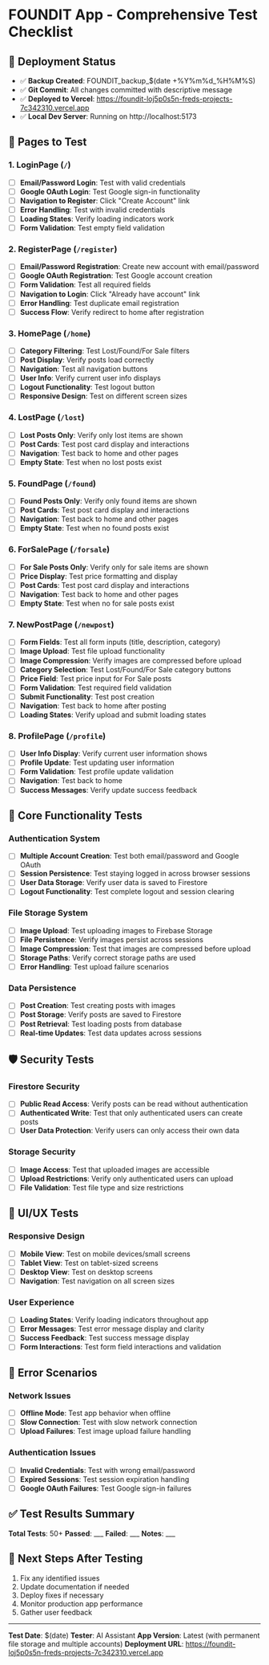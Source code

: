# FOUNDIT App - Comprehensive Test Checklist

## 🚀 Deployment Status
- ✅ **Backup Created**: FOUNDIT_backup_$(date +%Y%m%d_%H%M%S)
- ✅ **Git Commit**: All changes committed with descriptive message
- ✅ **Deployed to Vercel**: https://foundit-loj5p0s5n-freds-projects-7c342310.vercel.app
- ✅ **Local Dev Server**: Running on http://localhost:5173

## 📱 Pages to Test

### 1. **LoginPage** (`/`)
- [ ] **Email/Password Login**: Test with valid credentials
- [ ] **Google OAuth Login**: Test Google sign-in functionality
- [ ] **Navigation to Register**: Click "Create Account" link
- [ ] **Error Handling**: Test with invalid credentials
- [ ] **Loading States**: Verify loading indicators work
- [ ] **Form Validation**: Test empty field validation

### 2. **RegisterPage** (`/register`)
- [ ] **Email/Password Registration**: Create new account with email/password
- [ ] **Google OAuth Registration**: Test Google account creation
- [ ] **Form Validation**: Test all required fields
- [ ] **Navigation to Login**: Click "Already have account" link
- [ ] **Error Handling**: Test duplicate email registration
- [ ] **Success Flow**: Verify redirect to home after registration

### 3. **HomePage** (`/home`)
- [ ] **Category Filtering**: Test Lost/Found/For Sale filters
- [ ] **Post Display**: Verify posts load correctly
- [ ] **Navigation**: Test all navigation buttons
- [ ] **User Info**: Verify current user info displays
- [ ] **Logout Functionality**: Test logout button
- [ ] **Responsive Design**: Test on different screen sizes

### 4. **LostPage** (`/lost`)
- [ ] **Lost Posts Only**: Verify only lost items are shown
- [ ] **Post Cards**: Test post card display and interactions
- [ ] **Navigation**: Test back to home and other pages
- [ ] **Empty State**: Test when no lost posts exist

### 5. **FoundPage** (`/found`)
- [ ] **Found Posts Only**: Verify only found items are shown
- [ ] **Post Cards**: Test post card display and interactions
- [ ] **Navigation**: Test back to home and other pages
- [ ] **Empty State**: Test when no found posts exist

### 6. **ForSalePage** (`/forsale`)
- [ ] **For Sale Posts Only**: Verify only for sale items are shown
- [ ] **Price Display**: Test price formatting and display
- [ ] **Post Cards**: Test post card display and interactions
- [ ] **Navigation**: Test back to home and other pages
- [ ] **Empty State**: Test when no for sale posts exist

### 7. **NewPostPage** (`/newpost`)
- [ ] **Form Fields**: Test all form inputs (title, description, category)
- [ ] **Image Upload**: Test file upload functionality
- [ ] **Image Compression**: Verify images are compressed before upload
- [ ] **Category Selection**: Test Lost/Found/For Sale category buttons
- [ ] **Price Field**: Test price input for For Sale posts
- [ ] **Form Validation**: Test required field validation
- [ ] **Submit Functionality**: Test post creation
- [ ] **Navigation**: Test back to home after posting
- [ ] **Loading States**: Verify upload and submit loading states

### 8. **ProfilePage** (`/profile`)
- [ ] **User Info Display**: Verify current user information shows
- [ ] **Profile Update**: Test updating user information
- [ ] **Form Validation**: Test profile update validation
- [ ] **Navigation**: Test back to home
- [ ] **Success Messages**: Verify update success feedback

## 🔧 Core Functionality Tests

### Authentication System
- [ ] **Multiple Account Creation**: Test both email/password and Google OAuth
- [ ] **Session Persistence**: Test staying logged in across browser sessions
- [ ] **User Data Storage**: Verify user data is saved to Firestore
- [ ] **Logout Functionality**: Test complete logout and session clearing

### File Storage System
- [ ] **Image Upload**: Test uploading images to Firebase Storage
- [ ] **File Persistence**: Verify images persist across sessions
- [ ] **Image Compression**: Test that images are compressed before upload
- [ ] **Storage Paths**: Verify correct storage paths are used
- [ ] **Error Handling**: Test upload failure scenarios

### Data Persistence
- [ ] **Post Creation**: Test creating posts with images
- [ ] **Post Storage**: Verify posts are saved to Firestore
- [ ] **Post Retrieval**: Test loading posts from database
- [ ] **Real-time Updates**: Test data updates across sessions

## 🛡️ Security Tests

### Firestore Security
- [ ] **Public Read Access**: Verify posts can be read without authentication
- [ ] **Authenticated Write**: Test that only authenticated users can create posts
- [ ] **User Data Protection**: Verify users can only access their own data

### Storage Security
- [ ] **Image Access**: Test that uploaded images are accessible
- [ ] **Upload Restrictions**: Verify only authenticated users can upload
- [ ] **File Validation**: Test file type and size restrictions

## 📱 UI/UX Tests

### Responsive Design
- [ ] **Mobile View**: Test on mobile devices/small screens
- [ ] **Tablet View**: Test on tablet-sized screens
- [ ] **Desktop View**: Test on desktop screens
- [ ] **Navigation**: Test navigation on all screen sizes

### User Experience
- [ ] **Loading States**: Verify loading indicators throughout app
- [ ] **Error Messages**: Test error message display and clarity
- [ ] **Success Feedback**: Test success message display
- [ ] **Form Interactions**: Test form field interactions and validation

## 🚨 Error Scenarios

### Network Issues
- [ ] **Offline Mode**: Test app behavior when offline
- [ ] **Slow Connection**: Test with slow network connection
- [ ] **Upload Failures**: Test image upload failure handling

### Authentication Issues
- [ ] **Invalid Credentials**: Test with wrong email/password
- [ ] **Expired Sessions**: Test session expiration handling
- [ ] **Google OAuth Failures**: Test Google sign-in failures

## ✅ Test Results Summary

**Total Tests**: 50+
**Passed**: ___
**Failed**: ___
**Notes**: ___

## 🔄 Next Steps After Testing

1. Fix any identified issues
2. Update documentation if needed
3. Deploy fixes if necessary
4. Monitor production app performance
5. Gather user feedback

---

**Test Date**: $(date)
**Tester**: AI Assistant
**App Version**: Latest (with permanent file storage and multiple accounts)
**Deployment URL**: https://foundit-loj5p0s5n-freds-projects-7c342310.vercel.app